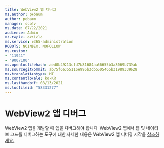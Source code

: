 ```yaml
---
title: WebView2 앱 디버그
ms.author: pebaum
author: pebaum
manager: scotv
ms.date: 07/22/2021
audience: Admin
ms.topic: article
ms.service: o365-administration
ROBOTS: NOINDEX, NOFOLLOW
ms.custom:
- "11941"
- "9007100"
ms.openlocfilehash: aed0b49213cfd7b81684aa56655b3a8069b739ab
ms.sourcegitcommit: ab75f66355116e995b3cb5505465b31989339e28
ms.translationtype: MT
ms.contentlocale: ko-KR
ms.lasthandoff: 08/13/2021
ms.locfileid: "58331277"
---
```

# <a name="debug-webview2-apps"></a>WebView2 앱 디버그

WebView2 앱을 개발할 때 앱을 디버그해야 합니다. WebView2 앱에서 웹 및 네이티브 코드를 디버그하는 도구에 대한 자세한 내용은 WebView2 앱 디버깅 시작을 [참조하세요.](https://docs.microsoft.com/microsoft-edge/webview2/how-to/debug)